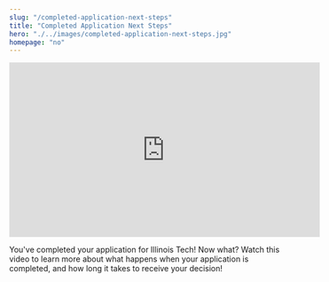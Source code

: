 ```yaml
--- 
slug: "/completed-application-next-steps"
title: "Completed Application Next Steps"
hero: "./../images/completed-application-next-steps.jpg"
homepage: "no"
---
```


<iframe width="560" height="315" src="https://www.youtube.com/embed/k7huI1_eRx8" frameborder="0" allow="accelerometer; autoplay; encrypted-media; gyroscope; picture-in-picture" allowfullscreen></iframe>

You've completed your application for Illinois Tech! Now what? Watch this video to learn more about what happens when your application is completed, and how long it takes to receive your decision!